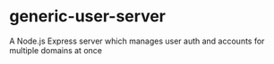 # generic-user-server
A Node.js Express server which manages user auth and accounts for multiple domains at once
